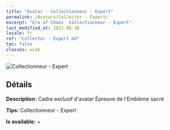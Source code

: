 ```yaml
---
title: "Avatar - Collectionneur - Expert"
permalink: /Avatars/Collector - Expert/
excerpt: "Era of Chaos  Collectionneur - Expert"
last_modified_at: 2021-06-30
locale: fr
ref: "Collector - Expert.md"
toc: false
classes: wide
---
```

 ![Collectionneur - Expert](/images/a/avatarFrame_59.png)

## Détails

 **Description:** Cadre exclusif d'avatar Épreuve de l'Emblème sacré 

 **Tips:** Collectionneur - Expert 

 **Is available:**  + 

